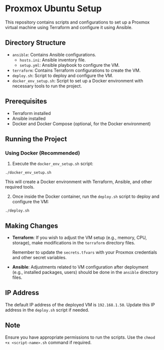 # Proxmox Ubuntu Setup

This repository contains scripts and configurations to set up a Proxmox virtual machine using Terraform and configure it using Ansible.

## Directory Structure

- `ansible`: Contains Ansible configurations.
    - `hosts.ini`: Ansible inventory file.
    - `setup.yml`: Ansible playbook to configure the VM.
- `terraform`: Contains Terraform configurations to create the VM.
- `deploy.sh`: Script to deploy and configure the VM.
- `docker_env_setup.sh`: Script to set up a Docker environment with necessary tools to run the project.

## Prerequisites

- Terraform installed
- Ansible installed
- Docker and Docker Compose (optional, for the Docker environment)

## Running the Project

### Using Docker (Recommended)

1.  Execute the `docker_env_setup.sh` script:

```
./docker_env_setup.sh
```

This will create a Docker environment with Terraform, Ansible, and other required tools.

2.  Once inside the Docker container, run the `deploy.sh` script to deploy and configure the VM:

```
./deploy.sh
```

## Making Changes

- **Terraform**: If you wish to adjust the VM setup (e.g., memory, CPU, storage), make modifications in the `terraform` directory files.
    
    Remember to update the `secrets.tfvars` with your Proxmox credentials and other secret variables.
    
- **Ansible**: Adjustments related to VM configuration after deployment (e.g., installed packages, users) should be done in the `ansible` directory files.
    

## IP Address

The default IP address of the deployed VM is `192.168.1.50`. Update this IP address in the `deploy.sh` script if needed.

## Note

Ensure you have appropriate permissions to run the scripts. Use the `chmod +x <script-name>.sh` command if required.